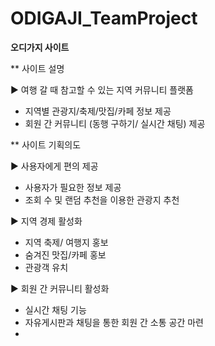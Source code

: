 # ODIGAJI_TeamProject

**오디가지 사이트**

** 사이트 설명 

▶ 여행 갈 때 참고할 수 있는 지역 커뮤니티 플랫폼
- 지역별 관광지/축제/맛집/카페 정보 제공
- 회원 간 커뮤니티 (동행 구하기/ 실시간 채팅) 제공


** 사이트 기획의도

▶ 사용자에게 편의 제공
  - 사용자가 필요한 정보 제공
  - 조회 수 및 랜덤 추천을 이용한 관광지 추천
    
▶ 지역 경제 활성화
  - 지역 축제/ 여행지 홍보
  - 숨겨진 맛집/카페 홍보
  - 관광객 유치
    
▶ 회원 간 커뮤니티 활성화
  - 실시간 채팅 기능
  - 자유게시판과 채팅을 통한 회원 간 소통 공간 마련
  - 
